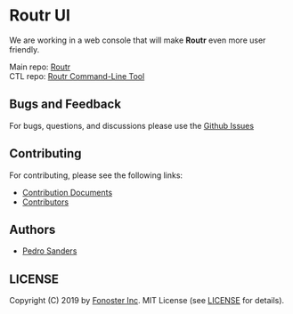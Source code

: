 # Routr UI

We are working in a web console that will make **Routr** even more user friendly.

Main repo: <a href="https://github.com/fonoster/routr">Routr</a> <br/>
CTL repo: <a href="https://github.com/fonoster/routr-ctl">Routr Command-Line Tool</a>

## Bugs and Feedback

For bugs, questions, and discussions please use the [Github Issues](https://github.com/fonoster/routr/issues)

## Contributing

For contributing, please see the following links:

 - [Contribution Documents](https://github.com/fonoster/routr/blob/master/CONTRIBUTING.md)
 - [Contributors](https://github.com/fonoster/graphs/contributors)

## Authors
 - [Pedro Sanders](https://github.com/psanders)

## LICENSE
Copyright (C) 2019 by [Fonoster Inc](https://github.com/fonoster). MIT License (see [LICENSE](https://github.com/fonoster/routr/blob/master/LICENSE) for details).
